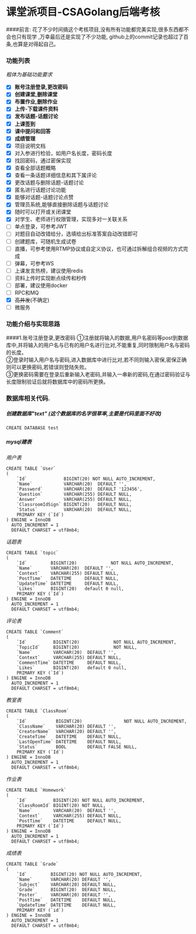 # 课堂派项目-CSAGolang后端考核

####前言:
花了不少时间搞这个考核项目,没有所有功能都完美实现,很多东西都不会也只有现学 ,万幸最后还是实现了不少功能,
github上的commit记录也超过了百条,也算是对得起自己。

### 功能列表

*粗体为基础功能要求*

- [x] **账号注册登录,更改密码**
- [x] **创建课堂,删除课堂**
- [x] **布置作业,删除作业**
- [x] **上传-下载课件资料**
- [x] **发布话题-话题讨论**
- [x] **上课签到**
- [x] **课中提问和回答**
- [x] **成绩管理**
- [x] 项目说明文档
- [x] 对入参进行检验，如用户名长度，密码长度
- [x] 找回密码，通过密保实现
- [x] 查看全部话题概略
- [x] 查看一条话题详细信息和其下属评论
- [x] 更改话题与删除话题-话题讨论
- [x] 匿名进行话题讨论功能
- [x] 能够对话题-话题讨论点赞
- [x] 管理员系统,能够直接删除话题与话题讨论
- [x] 随时可以打开或关闭课堂
- [x] 对学生、老师进行权限管理，实现多对一关联关系
- [ ] 单点登录，可参考JWT
- [ ] 对题目自动改错给分，选填给出标准答案自动改错即可
- [ ] 创建题库，可随机生成试卷
- [ ] 直播，可参考使用RTMP协议或自定义协议，也可通过拆解组合视频的方式完成
- [ ] 弹幕，可参考WS
- [ ] 上课发言热榜，建议使用redis
- [ ] 资料上传时实现断点续传和秒传
- [ ] 部署，建议使用docker
- [ ] RPC和MQ
- [x] ~~高并发~~(不确定)
- [ ] 微服务

### 功能介绍与实现思路
####1.账号注册登录,更改密码
①注册就将输入的数据,用户名密码等post到数据库中,并将输入的用户名与已有的用户名进行比对,不能重复,同时限制用户名与密码的长度。  
②登录时输入用户名与密码,进入数据库中进行比对,若不同则输入密保,密保正确则可以更换密码,若错误则登陆失败。  
③更换密码需要在登录后重新输入老密码,并输入一串新的密码,在通过密码验证与长度限制验证后就将数据库中的密码所更换。
### 数据库相关代码.

##### 创建数据库"text" (这个数据库的名字很草率,主要是代码里面不好改)

```mysql
CREATE DATABASE test
```

##### mysql建表

*用户表*

```mysql
CREATE TABLE `User`
(
    `Id`              BIGINT(20) NOT NULL AUTO_INCREMENT,
    `Name`            VARCHAR(20)  DEFAULT '',
    `Password`        VARCHAR(20)  DEFAULT '123456',
    `Question`        VARCHAR(255) DEFAULT NULL,
    `Answer`          VARCHAR(255) DEFAULT NULL,
    `ClassroomIdSign` BIGINT(20)   DEFAULT NULL,
    `Status`          VARCHAR(20)  DEFAULT NULL,
    PRIMARY KEY (`Id`)
) ENGINE = InnoDB
  AUTO_INCREMENT = 1
  DEFAULT CHARSET = utf8mb4;
```

*话题表*

```mysql
CREATE TABLE `topic`
(
    `Id`         BIGINT(20)             NOT NULL AUTO_INCREMENT,
    `Name`       VARCHAR(20)  DEFAULT '',
    `Context`    VARCHAR(255) DEFAULT NULL,
    `PostTime`   DATETIME     DEFAULT NULL,
    `UpdateTime` DATETIME     DEFAULT NULL,
    `Likes`      BIGINT(20)   default 0 null,
    PRIMARY KEY (`Id`)
) ENGINE = InnoDB
  AUTO_INCREMENT = 1
  DEFAULT CHARSET = utf8mb4;
```

*评论表*

```mysql
CREATE TABLE `Comment`
(
    `Id`          BIGINT(20)             NOT NULL AUTO_INCREMENT,
    `TopicId`     BIGINT(20)             NOT NULL,
    `Name`        VARCHAR(20)  DEFAULT '',
    `Context`     VARCHAR(255) DEFAULT NULL,
    `CommentTime` DATETIME     DEFAULT NULL,
    `Likes`       BIGINT(20)   default 0 null,
    PRIMARY KEY (`Id`)
) ENGINE = InnoDB
  AUTO_INCREMENT = 1
  DEFAULT CHARSET = utf8mb4;
```

*教室表*

```mysql
CREATE TABLE `ClassRoom`
(
    `Id`           BIGINT(20)                NOT NULL AUTO_INCREMENT,
    `ClassName`    VARCHAR(20) DEFAULT '',
    `CreatorName`  VARCHAR(20) DEFAULT '',
    `CreateTime`   DATETIME    DEFAULT NULL,
    `LastOpenTime` DATETIME    DEFAULT NULL,
    `Status`       BOOL        DEFAULT FALSE NULL,
    PRIMARY KEY (`Id`)
) ENGINE = InnoDB
  AUTO_INCREMENT = 1
  DEFAULT CHARSET = utf8mb4;
```

*作业表*

```mysql
CREATE TABLE `Homework`
(
    `Id`          BIGINT(20) NOT NULL AUTO_INCREMENT,
    `ClassRoomId` BIGINT(20) NOT NULL,
    `Name`        VARCHAR(20)  DEFAULT '',
    `Context`     VARCHAR(255) DEFAULT NULL,
    `PostTime`    DATETIME     DEFAULT NULL,
    PRIMARY KEY (`Id`)
) ENGINE = InnoDB
  AUTO_INCREMENT = 1
  DEFAULT CHARSET = utf8mb4;
```

*成绩表*

```mysql
CREATE TABLE `Grade`
(
    `Id`         BIGINT(20) NOT NULL AUTO_INCREMENT,
    `Name`       VARCHAR(20) DEFAULT '',
    `Subject`    VARCHAR(20) DEFAULT NULL,
    `Grade`      BIGINT(20)  DEFAULT NULL,
    `Poster`     VARCHAR(20) DEFAULT '',
    `PostTime`   DATETIME    DEFAULT NULL,
    `UpdateTime` DATETIME    DEFAULT NULL,
    PRIMARY KEY (`id`)
) ENGINE = InnoDB
  AUTO_INCREMENT = 1
  DEFAULT CHARSET = utf8mb4;
```